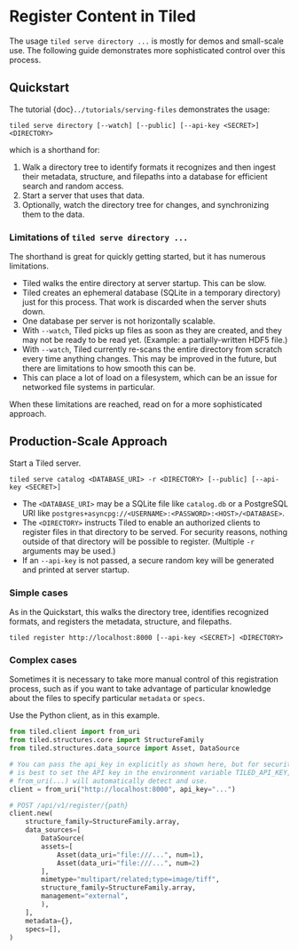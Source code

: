 # Register Content in Tiled

The usage `tiled serve directory ...` is mostly for demos and small-scale use.
The following guide demonstrates more sophisticated control over this process.

## Quickstart

The tutorial {doc}`../tutorials/serving-files` demonstrates the usage:

```
tiled serve directory [--watch] [--public] [--api-key <SECRET>] <DIRECTORY>
```

which is a shorthand for:

1. Walk a directory tree to identify formats it recognizes and then ingest their
   metadata, structure, and filepaths into a database for efficient search and
   random access.
2. Start a server that uses that data.
3. Optionally, watch the directory tree for changes, and synchronizing them to
   the data.

### Limitations of `tiled serve directory ...`

The shorthand is great for quickly getting started, but it has numerous
limitations.

- Tiled walks the entire directory at server startup. This can be slow.
- Tiled creates an ephemeral database (SQLite in a temporary directory)
  just for this process. That work is discarded when the server shuts down.
- One database per server is not horizontally scalable.
- With `--watch`, Tiled picks up files as soon as they are created, and
  they may not be ready to be read yet. (Example: a partially-written HDF5
  file.)
- With `--watch`, Tiled currently re-scans the entire directory from scratch
  every time anything changes. This may be improved in the future, but there
  are limitations to how smooth this can be.
- This can place a lot of load on a filesystem, which can be an issue for
  networked file systems in particular.

When these limitations are reached, read on for a more sophisticated approach.

## Production-Scale Approach

Start a Tiled server.

```
tiled serve catalog <DATABASE_URI> -r <DIRECTORY> [--public] [--api-key <SECRET>]
```

- The `<DATABASE_URI>` may be a SQLite file like `catalog.db` or a PostgreSQL
  URI like `postgres+asyncpg://<USERNAME>:<PASSWORD>:<HOST>/<DATABASE>`.
- The `<DIRECTORY>` instructs Tiled to enable an authorized clients to register
  files in that directory to be served. For security reasons, nothing outside
  of that directory will be possible to register. (Multiple `-r` arguments may
  be used.)
- If an `--api-key` is not passed, a secure random key will be generated and
  printed at server startup.

### Simple cases

As in the Quickstart, this walks the directory tree, identifies recognized
formats, and registers the metadata, structure, and filepaths.

```
tiled register http://localhost:8000 [--api-key <SECRET>] <DIRECTORY>
```

### Complex cases

Sometimes it is necessary to take more manual control of this registration
process, such as if you want to take advantage of particular knowledge
about the files to specify particular `metadata` or `specs`.

Use the Python client, as in this example.

```py
from tiled.client import from_uri
from tiled.structures.core import StructureFamily
from tiled.structures.data_source import Asset, DataSource

# You can pass the api_key in explicitly as shown here, but for security, it
# is best to set the API key in the environment variable TILED_API_KEY, which
# from_uri(...) will automatically detect and use.
client = from_uri("http://localhost:8000", api_key="...")

# POST /api/v1/register/{path}
client.new(
    structure_family=StructureFamily.array,
    data_sources=[
        DataSource(
        assets=[
            Asset(data_uri="file:///...", num=1),
            Asset(data_uri="file:///...", num=2)
        ],
        mimetype="multipart/related;type=image/tiff",
        structure_family=StructureFamily.array,
        management="external",
        ),
    ],
    metadata={},
    specs=[],
)
```
